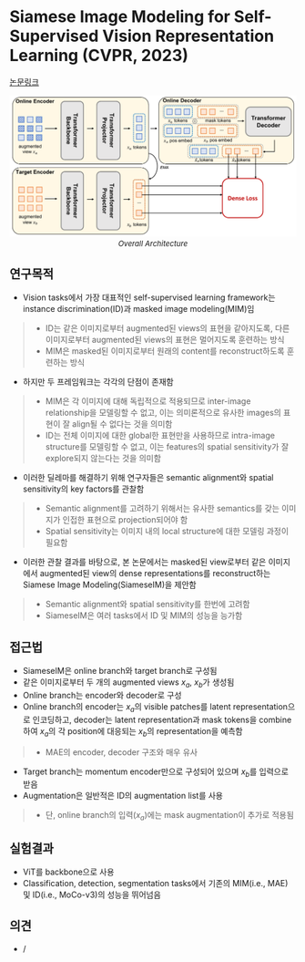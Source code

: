# Siamese Image Modeling for Self-Supervised Vision Representation Learning (CVPR, 2023)

[논문링크](https://openaccess.thecvf.com/content/CVPR2023/html/Tao_Siamese_Image_Modeling_for_Self-Supervised_Vision_Representation_Learning_CVPR_2023_paper.html)

<p align="center">
    <img width="600" alt='fig1' src="../img/tao2023siamese.png?raw=true"></br>
    <em><font size=2>Overall Architecture</font></em>
</p>

## 연구목적
- Vision tasks에서 가장 대표적인 self-supervised learning framework는 instance discrimination(ID)과 masked image modeling(MIM)임
> - ID는 같은 이미지로부터 augmented된 views의 표현을 같아지도록, 다른 이미지로부터 augmented된 views의 표현은 멀어지도록 훈련하는 방식
> - MIM은 masked된 이미지로부터 원래의 content를 reconstruct하도록 훈련하는 방식
- 하지만 두 프레임워크는 각각의 단점이 존재함
> - MIM은 각 이미지에 대해 독립적으로 적용되므로 inter-image relationship을 모델링할 수 없고, 이는 의미론적으로 유사한 images의 표현이 잘 align될 수 없다는 것을 의미함
> - ID는 전체 이미지에 대한 global한 표현만을 사용하므로 intra-image structure를 모델링할 수 없고, 이는 features의 spatial sensitivity가 잘 explore되지 않는다는 것을 의미함
- 이러한 딜레마를 해결하기 위해 연구자들은 semantic alignment와 spatial sensitivity의 key factors를 관찰함
> - Semantic alignment를 고려하기 위해서는 유사한 semantics를 갖는 이미지가 인접한 표현으로 projection되어야 함
> - Spatial sensitivity는 이미지 내의 local structure에 대한 모델링 과정이 필요함
- 이러한 관찰 결과를 바탕으로, 본 논문에서는 masked된 view로부터 같은 이미지에서 augmented된 view의 dense representations를 reconstruct하는 Siamese Image Modeling(SiameseIM)을 제안함
> - Semantic alignment와 spatial sensitivity를 한번에 고려함
> - SiameseIM은 여러 tasks에서 ID 및 MIM의 성능을 능가함

## 접근법
- SiameseIM은 online branch와 target branch로 구성됨
- 같은 이미지로부터 두 개의 augmented views $x_a$, $x_b$가 생성됨
- Online branch는 encoder와 decoder로 구성
- Online branch의 encoder는 $x_a$의 visible patches를 latent representation으로 인코딩하고, decoder는 latent representation과 mask tokens을 combine하여 $x_a$의 각 position에 대응되는 $x_b$의 representation을 예측함
> - MAE의 encoder, decoder 구조와 매우 유사
- Target branch는 momentum encoder만으로 구성되어 있으며 $x_b$를 입력으로 받음
- Augmentation은 일반적은 ID의 augmentation list를 사용
> - 단, online branch의 입력($x_a$)에는 mask augmentation이 추가로 적용됨

## 실험결과
- ViT를 backbone으로 사용
- Classification, detection, segmentation tasks에서 기존의 MIM(i.e., MAE) 및 ID(i.e., MoCo-v3)의 성능을 뛰어넘음

## 의견
- /